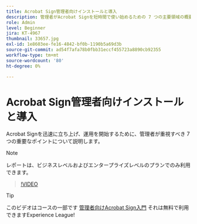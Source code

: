 ```yaml
---
title: Acrobat Sign管理者向けインストールと導入
description: 管理者がAcrobat Signを短時間で使い始めるための 7 つの主要領域の概要
role: Admin
level: Beginner
jira: KT-4967
thumbnail: 33657.jpg
exl-id: 1e8603ee-fe16-4842-bf0b-1190b5a69d3b
source-git-commit: ad54f7afa78b0fbb31eccf455723a8890cb92355
workflow-type: tm+mt
source-wordcount: '80'
ht-degree: 0%

---
```


# Acrobat Sign管理者向けインストールと導入

Acrobat Signを迅速に立ち上げ、運用を開始するために、管理者が重視すべき 7 つの重要なポイントについて説明します。

>[!NOTE]
>
>レポートは、ビジネスレベルおよびエンタープライズレベルのプランでのみ利用できます。

>[!VIDEO](https://video.tv.adobe.com/v/33657?quality=12&learn=on&hidetitle=true)

>[!TIP]
>
>このビデオはコースの一部です [管理者向けAcrobat Sign入門](https://experienceleague.adobe.com/?recommended=Sign-A-1-2020.2) それは無料で利用できますExperience League!
